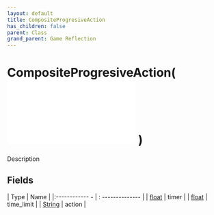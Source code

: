 ```yaml
---
layout: default
title: CompositeProgresiveAction
has_children: false
parent: Class
grand_parent: Game Reflection
---
```

# CompositeProgresiveAction( ![ CompositeAction ](game-reflection/classes/composite_action.md) )
Description 

## Fields
| Type | Name |
|:------------ - | : -------------- |
| [float](game-reflection/components/float.md) | timer |
| [float](game-reflection/components/float.md) | time_limit |
| [String](game-reflection/components/string.md) | action |
